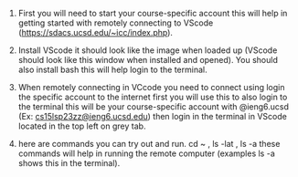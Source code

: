 1. First you will need to start your course-specific account this will help in getting started with remotely connecting to VScode (https://sdacs.ucsd.edu/~icc/index.php).


2. Install VScode it should look like the image when loaded up (VScode should look like this window when installed and opened). You should also install bash this will help login to the terminal.



2. When remotely connecting in VCcode you need to connect using login the specific account to the internet first you will use this to also login to the terminal this will be your course-specific account with @ieng6.ucsd (Ex: cs15lsp23zz@ieng6.ucsd.edu) then login in the terminal in VScode located in the top left on grey tab.



3. here are commands you can try out and run. cd ~ , ls -lat , ls -a these commands will help in running the remote computer (examples ls -a shows this in the terminal).

